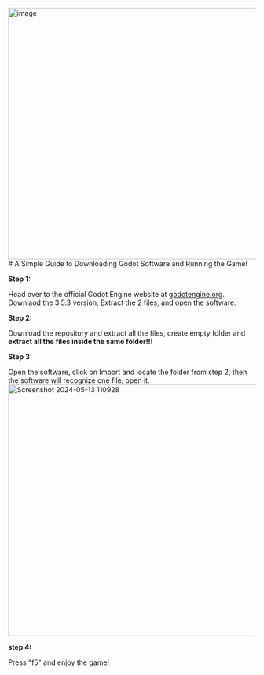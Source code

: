 <img width="511" alt="image" src="https://github.com/ilyaka2/BT-in-video-games/assets/75428951/4d4d43cf-e579-4f39-94d4-9750530e4ed2"># A Simple Guide to Downloading Godot Software and Running the Game!

**Step 1:**

Head over to the official Godot Engine website at [ godotengine.org](https://godotengine.org./). Downlaod the 3.5.3 version,
Extract the 2 files, and open the software.

**Step 2:**

Download the repository and extract all the files, create empty folder and **extract all the files inside the same folder!!!**

**Step 3:**

Open the software, click on Import and locate the folder from step 2, then the software will recognize one file, open it.
<img width="511" alt="Screenshot 2024-05-13 110928" src="https://github.com/ilyaka2/BT-in-video-games/assets/75428951/5c60fcc5-814f-43d0-b594-a2a6f570449d">


**step 4:**

Press "f5" and enjoy the game!

